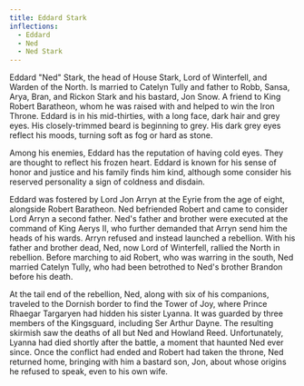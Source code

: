 ```yaml
---
title: Eddard Stark
inflections:
  - Eddard
  - Ned
  - Ned Stark
---
```


Eddard "Ned" Stark, the head of House Stark, Lord of Winterfell, and Warden of the North. Is married to Catelyn Tully and father to Robb, Sansa, Arya, Bran, and Rickon Stark and his bastard, Jon Snow. A friend to King Robert Baratheon, whom he was raised with and helped to win the Iron Throne. Eddard is in his mid-thirties, with a long face, dark hair and grey eyes. His closely-trimmed beard is beginning to grey. His dark grey eyes reflect his moods, turning soft as fog or hard as stone.

Among his enemies, Eddard has the reputation of having cold eyes. They are thought to reflect his frozen heart. Eddard is known for his sense of honor and justice and his family finds him kind, although some consider his reserved personality a sign of coldness and disdain.

Eddard was fostered by Lord Jon Arryn at the Eyrie from the age of eight, alongside Robert Baratheon. Ned befriended Robert and came to consider Lord Arryn a second father. Ned's father and brother were executed at the command of King Aerys II, who further demanded that Arryn send him the heads of his wards. Arryn refused and instead launched a rebellion. With his father and brother dead, Ned, now Lord of Winterfell, rallied the North in rebellion. Before marching to aid Robert, who was warring in the south, Ned married Catelyn Tully, who had been betrothed to Ned's brother Brandon before his death.

At the tail end of the rebellion, Ned, along with six of his companions, traveled to the Dornish border to find the Tower of Joy, where Prince Rhaegar Targaryen had hidden his sister Lyanna. It was guarded by three members of the Kingsguard, including Ser Arthur Dayne. The resulting skirmish saw the deaths of all but Ned and Howland Reed. Unfortunately, Lyanna had died shortly after the battle, a moment that haunted Ned ever since. Once the conflict had ended and Robert had taken the throne, Ned returned home, bringing with him a bastard son, Jon, about whose origins he refused to speak, even to his own wife.


